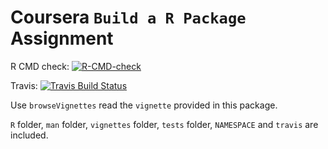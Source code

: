 # Coursera `Build a R Package` Assignment

<!-- badges: start -->
R CMD check: [![R-CMD-check](https://github.com/englianhu/wk4package/workflows/R-CMD-check/badge.svg)](https://github.com/englianhu/wk4package/actions)

Travis: [![Travis Build Status](https://travis-ci.com/englianhu/wk4package.svg?branch=main)](https://travis-ci.com/englianhu/wk4package)
<!-- badges: end -->

Use `browseVignettes` read the `vignette` provided in this package.

`R` folder, `man` folder, `vignettes` folder, `tests` folder, `NAMESPACE` and `travis` are included.
